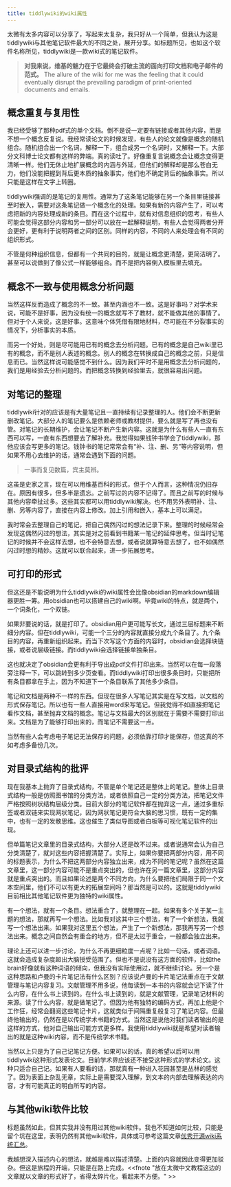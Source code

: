 ```yaml
---
title: tiddlywiki的wiki属性
---
```


太微有太多内容可以分享了，写起来太复杂，我只好从一个简单，但我认为这是tiddlywiki与其他笔记软件最大的不同之处，展开分享。如标题所见，也如这个软件名称所见，tiddlywiki是一款wiki式的笔记软件。

> **对我来说，维基的魅力在于它最终会打破主流的面向打印文档和电子邮件的范式。**
> The allure of the wiki for me was the feeling that it could eventually disrupt the prevailing paradigm of print-oriented documents and emails.

## 概念重复与复用性

我已经受够了那种pdf式的单个文档。倒不是说一定要有链接或者其他内容，而是不想一个概念反复说。我经常读论文的时候发现，有些人的论文就像是概念的随机组合。随机组合出一个名词，解释一下，组合成另一个名词时，又解释一下。大部分文科博士论文都有这样的弊端。真的读吐了。好像重复言说概念会让概念变得更清晰一样。他们无休止地扩展概念的内涵与外延，但他们的解释却是那么苍白无力，他们没能把握到背后更本质的抽象事实，他们也不确定背后的抽象事实。所以只能是这样在文字上转圈。

tiddlywiki强调的是笔记的复用性。通常为了这条笔记能够在另一个条目里链接甚至时嵌入，需要对这条笔记做一个概念化的处理。如果有新的内容产生了，可以考虑把新的内容处理成新的条目。而在这个过程中，就有对信息组织的思考，有些人可能会觉得这部分内容和另一部分可以放在一起解释说明，有些人会觉得两者分开会更好，更有利于说明两者之间的区别。同样的内容，不同的人来处理会有不同的组织形式。

不管是何种组织信息，但都有一个共同的目的，就是让概念更清楚，更简洁明了。甚至可以说做到了像公式一样能够组合。而不是把内容倒入模板里去填充。

## 概念不一致与使用概念分析问题

当然这样反而造成了概念的不一致。甚至内涵也不一致。这是好事吗？对学术来说，可能不是好事，因为没有统一的概念就写不了教材，就不能做其他的事情了。但对于个人来说，这是好事。这意味个体凭借有限地材料，尽可能在不分裂事实的情况下，分析事实的本质。

而另一个好处，则是尽可能用已有的概念去分析问题。已有的概念是自己wiki里已有的概念，而不是别人表述的概念。别人的概念在转换成自己的概念之前，只是信息而已。当然这样说可能感觉不到什么。因为我们平时不是用概念去分析问题的，我们是用经验去分析问题的。而把概念转换到经验里去，就很容易出问题。

## 对笔记的整理

tiddlywiki针对的应该是有大量笔记且一直持续有记录整理的人。他们会不断更新删改笔记。大部分人的笔记要么是依赖老师或教材提供，要么就是写了再也没有管。对笔记的长期维护，会让笔记不断产生新内容。这就是为什么有些人一直有东西可以写，一直有东西想要去了解补充。我觉得如果钱钟书学会了tiddlywiki，那他应该会写更多的笔记。钱钟书的笔记常常会有“补、注、删、另”等内容说明，但如果不用心去维护的话，通常会遇到下面的问题。

> 一事而复见数篇，宾主莫辨。

这虽是史家之言，现在可以用维基百科的形式，但于个人而言，这种情况仍旧存在。原因有很多，但多半是遗忘。之前写过的内容不记得了。而且之前写的时候与其他内容牵扯过多。这些其实都可以用tiddlywiki解决。也不用另外表明补、注、删、另等内容了，直接在内容上修改。加上引用和嵌入，基本上可以满足。

我时常会去整理自己的笔记，把自己偶然闪过的想法记录下来。整理的时候经常会发现这偶然闪过的想法，其实是对之前看到书籍某一笔记的延伸思考。但当时记笔记的时候并不会这样去想，也不会特意去想，或者说就算特意去想了，也不如偶然闪过时想的精妙。这就可以联合起来，进一步拓展思考。

## 可打印的形式

但这还是不能说明为什么tiddlywiki的wiki属性会比像obsidian的markdown编辑器更胜一筹。用obsidian也可以搭建自己的wiki啊。毕竟wiki的特点，就是两个，一个词条化，一个双链。

如果非要说的话，就是打印了。obsidian用户更可能写长文，通过三层标题来不断细分内容。但在tiddlywiki，可能一个三分的内容就直接分成九个条目了。九个条目的内容，再重新组织起来。而当下次写这个方面的内容时，obsidian会选择块链接，或者说层级链接。而tiddlywiki会选择链接单独条目。

这也就决定了obsidian会更有利于导出成pdf文件打印出来。当然可以在每一段落旁注释一下，可以跳转到多少页查看。而tiddlywiki打印出很多条目时，只能把所有条目都拿在手上，因为不知道下一个条目联系了其他多少条目。

笔记和文档是两种不一样的东西。但现在很多人写笔记其实是在写文档，以文档的形式保存笔记。所以也有一些人直接用word来写笔记。但我觉得不如直接把笔记看作文档，甚至抛弃文档的概念。笔记与文档最大的区别就在于需要不需要打印出来。文档是为了能够打印出来的，而笔记不需要这一点。

当然有些人会考虑电子笔记无法保存的问题，必须依靠打印才能保存，但这真的不如考虑多备份几次。

## 对目录式结构的批评

现在我基本上抛弃了目录式结构，不管是单个笔记还是整体上的笔记。整体上目录式结构一般是仿照图书馆的分类方法，或者依照自己一定的分类方法，把笔记文件严格按照树状结构层级分类。目前大部分的笔记软件都在抛弃这一点，通过多重标签或者双链来实现网状笔记，因为网状笔记更符合大脑的思习惯，既有一定的集中，也有一定的发散思维。这也催生了类似导图或者白板等可视化笔记软件的出现。

但单篇笔记文章里的目录式结构，大部分人还是改不过来。或者说通常会认为自己分类清楚了，就对这些内容把握清楚了。实际上，如果你要把两部分内容，用不同的标题表示，为什么不把这两部分内容独立出来，成为不同的笔记呢？虽然在这篇文章里，这一部分内容可能不是重点突出的，但也许在另一篇文章里，这部分内容就是重点突出的。而且如果论述是两个不同方向，为什么要把他们局限于同一个文本空间里，他们不可以有更大的拓展空间吗？那当然是可以的。这就是tiddlywiki目前相比其他笔记软件更为独特的wiki属性。

有一个想法，就有一个条目。想法重合了，就整理在一起。如果有多个关于某一主题的想法，那就再写一个想法。比如我对这其中三个想法，有了一个新想法，我就写一个想法出来。如果我对这里五个想法，产生了一个新想法，那我再写另一个想法出来。概念之间自然会有重合的地方，但不是太过于重合，一般都会独立出来。

理论上还可以进一步讨论，为什么不再更细粒度一点呢？比如一句话，或者词语。这就会造成复杂度超出大脑授受范围了。但也不是说没有这方面的软件，比如the brain好像就有这种词语的倾向，但我没有实际使用过，就不继续讨论。另一个是这种思路和卢曼的卡片笔记法有什么区别？应该说卢曼的卡片笔记法重点在于文献管理与笔记内容复习。文献管理不用多说，他每读到一本书的内容就会记下读了什么内容，在什么书上读到的。在什么书上读到的，就是文献管理，记录笔记材料的来源。读了什么内容，就是做笔记了。但因为他有独特的编码方式，再加上他是个工作狂，经常会翻阅这些笔记卡片，这就类似于间隔重复般复习了笔记内容。但最终他输出的，仍然在是以传统学术书籍的方式。当然这是说他对我们读者输出的是这样的方式，他对自己输出可能方式更多样。我使用tiddlywiki就是希望对读者输出的就是这种wiki内容，而不是传统学术书籍。

当然以上只是为了自己记笔记方便。如果可以的话，真的希望以后可以用tiddlywiki这种形式发表论文。目前学术界应该还不接受这种形式的学术论文。这种只适合自己记。如果有人要看的话，那就真有一种进入花园甚至是丛林的感觉了。因为表面上杂乱无章，实际上是需要深入理解，到文本的内部去理解表达的内容，才有可能真正的明白所写的内容。

## 与其他wiki软件比较

标题虽然如此，但其实我并没有用过其他wiki软件。我也不知道如何比较，只能是留个坑在这里，表明仍然有其他wiki软件，具体或可参考这篇文章[优秀开源wiki系统汇总](https://zhuanlan.zhihu.com/p/332458032)。


我越想深入描述内心的想法，就越是难以描述清楚。上面的内容就因此变得更加驳杂。但这是旅程的开端，只能是在路上完成。<<fnote "放在太微中文教程这边的文章就以文章的形式好了，省得太碎片化，看起来不方便。" >>